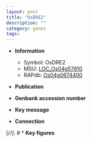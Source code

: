 ```yaml
---
layout: post
title: "OsDRE2"
description: ""
category: genes
tags: 
---
```


* **Information**  
    + Symbol: OsDRE2  
    + MSU: [LOC_Os04g57810](http://rice.uga.edu/cgi-bin/ORF_infopage.cgi?orf=LOC_Os04g57810)  
    + RAPdb: [Os04g0674400](http://rapdb.dna.affrc.go.jp/viewer/gbrowse_details/irgsp1?name=Os04g0674400)  

* **Publication**  

* **Genbank accession number**  

* **Key message**  

* **Connection**  

[//]: # * **Key figures**  


